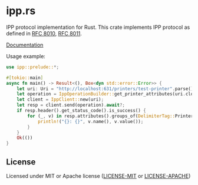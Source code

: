 # ipp.rs

IPP protocol implementation for Rust.
This crate implements IPP protocol as defined in [RFC 8010](https://tools.ietf.org/html/rfc8010), [RFC 8011](https://tools.ietf.org/html/rfc8011).

[Documentation](https://ancwrd1.github.io/ipp.rs/doc/ipp/)

Usage example:

```rust
use ipp::prelude::*;

#[tokio::main]
async fn main() -> Result<(), Box<dyn std::error::Error>> {
    let uri: Uri = "http://localhost:631/printers/test-printer".parse()?;
    let operation = IppOperationBuilder::get_printer_attributes(uri.clone()).build();
    let client = IppClient::new(uri);
    let resp = client.send(operation).await?;
    if resp.header().get_status_code().is_success() {
        for (_, v) in resp.attributes().groups_of(DelimiterTag::PrinterAttributes).next().unwrap().attributes() {
            println!("{}: {}", v.name(), v.value());
        }
    }
    Ok(())
}
```

## License

Licensed under MIT or Apache license ([LICENSE-MIT](https://opensource.org/licenses/MIT) or [LICENSE-APACHE](https://opensource.org/licenses/Apache-2.0))
